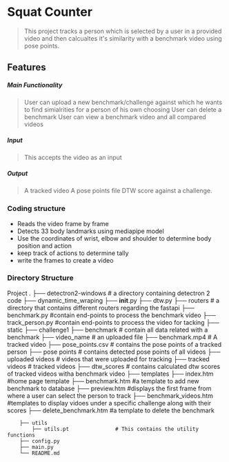 # Squat Counter
> This project tracks a person which is selected by a user in a provided video and then calcualtes
  it's similarity with a benchmark video using pose points.

## Features
##### Main Functionality
> User can upload a new benchmark/challenge against which he wants to find simialrities for a person of his own choosing
> User can delete a benchmark
> User can view a benchmark video and all compared videos

##### Input
> This accepts the video as an input

##### Output
> A tracked video
> A pose points file
> DTW score against a challenge.

### Coding structure
* Reads the video frame by frame 
* Detects 33 body landmarks using mediapipe model
* Use the coordinates of wrist, elbow and shoulder to determine body position and action
* keep track of actions to determine tally
* write the frames to create a video 

### Directory Structure

Project
        .
        ├── detectron2-windows          # a directory containing detectron 2 code
        ├── dynamic_time_wraping
            ├── __init__.py
            ├── dtw.py
        ├── routers                     # a directory that contains different routers regarding the fastapi
            ├── benchmark.py            #contain end-points to process the benchmark video
            ├── track_person.py         #contain end-points to process the video for tacking
        ├── static
            ├── challenge1
                ├── benchmark           # contain all data related with a benchmark
                    ├── video_name      # an uploaded file
                    ├── benchmark.mp4   # A tracked video
                    ├── pose_points.csv # contains the pose points of a tracked person
                ├── pose points         # contains detected pose points of all videos
                ├── uploaded videos     # videos that were uploaded for tracking
                ├── tracked videos      # tracked videos
                ├── dtw_scores          # contains calculated dtw scores of tracked videos witha benchmark video
        ├── templates
            ├── index.htm               #home page template
            ├── benchmark.htm           #a template to add new benchmark to database
            ├── preview.htm             #displays the first frame from where a user can select the person to track
            ├── benchmark_videos.htm    #templates to display vidoes under a specific challenge along with their scores
            ├── delete_benchmark.htm    #a template to delete the benchmark
                
        ├── utils
            ├── utils.pt               # This contains the utility functions
        ├── config.py
        ├── main.py 
        └── README.md
        
        
